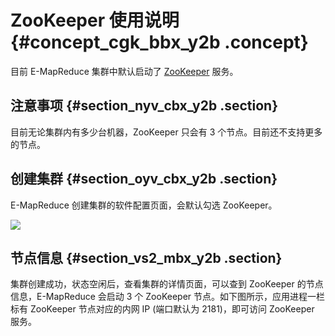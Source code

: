 # ZooKeeper 使用说明 {#concept_cgk_bbx_y2b .concept}

目前 E-MapReduce 集群中默认启动了 [ZooKeeper](https://zookeeper.apache.org/) 服务。

## 注意事项 {#section_nyv_cbx_y2b .section}

目前无论集群内有多少台机器，ZooKeeper 只会有 3 个节点。目前还不支持更多的节点。

## 创建集群 {#section_oyv_cbx_y2b .section}

E-MapReduce 创建集群的软件配置页面，会默认勾选 ZooKeeper。

![](http://static-aliyun-doc.oss-cn-hangzhou.aliyuncs.com/assets/img/17895/153690876810761_zh-CN.png)

## 节点信息 {#section_vs2_mbx_y2b .section}

集群创建成功，状态空闲后，查看集群的详情页面，可以查到 ZooKeeper 的节点信息，E-MapReduce 会启动 3 个 ZooKeeper 节点。如下图所示，应用进程一栏标有 ZooKeeper 节点对应的内网 IP \(端口默认为 2181\)，即可访问 ZooKeeper 服务。

